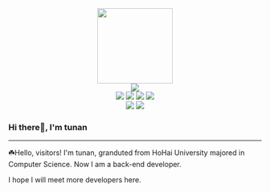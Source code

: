 <div id="avatar" align="center">
  <img src="https://media.giphy.com/media/WIQ0N0OUvei1OW1h9Z/giphy.gif" width="150"/>
</div>
<div id="badges-row1" align="center">
  <img src="https://img.shields.io/github/followers/here-tunan?logo=github"/>
</div>

<div id="badges-row2" align="center">
  <img src="https://img.shields.io/badge/Java-gray"/>
  <img src="https://img.shields.io/badge/Vue-green?logo=vue.js"/>
  <img src="https://img.shields.io/badge/Golang-yellow?logo=go"/>
  <img src="https://img.shields.io/badge/MongoDB-olive green?logo=mongodb"/>
</div>

<div id="badges-row2" align="center">
  <img src="https://img.shields.io/badge/python-black?logo=python"/>
  <img src="https://img.shields.io/badge/mysql-pink?logo=mysql"/>
</div>

### Hi there👋, I'm tunan
---

☘️Hello, visitors! I'm tunan, granduted from HoHai University majored in Computer Science. Now I am a back-end developer. 

I hope I will meet more developers here.
